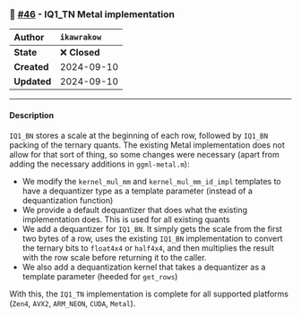 ### 🔀 [#46](https://github.com/ikawrakow/ik_llama.cpp/pull/46) - IQ1_TN Metal implementation

| **Author** | `ikawrakow` |
| :--- | :--- |
| **State** | ❌ **Closed** |
| **Created** | 2024-09-10 |
| **Updated** | 2024-09-10 |

---

#### Description

`IQ1_BN` stores a scale at the beginning of each row, followed by `IQ1_BN` packing of the ternary quants. The existing Metal implementation does not allow for that sort of thing, so some changes were necessary (apart from adding the necessary additions in `ggml-metal.m`): 
* We modify the `kernel_mul_mm` and `kernel_mul_mm_id_impl` templates to have a dequantizer type as a template parameter (instead of a dequantization function)
* We provide a default dequantizer that does what the existing implementation does. This is used for all existing quants
* We add a dequantizer for `IQ1_BN`. It simply gets the scale from the first two bytes of a row, uses the existing `IQ1_BN` implementation to convert the ternary bits to `float4x4` or `half4x4`, and then multiplies the result with the row scale before returning it to the caller.
* We also add a dequantization kernel that takes a dequantizer as a template parameter (heeded for `get_rows`)

With this, the `IQ1_TN` implementation is complete for all supported platforms (`Zen4`, `AVX2`, `ARM_NEON`, `CUDA`, `Metal`).